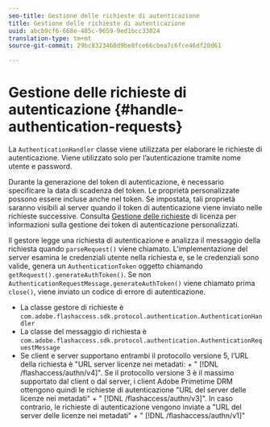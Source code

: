 ```yaml
---
seo-title: Gestione delle richieste di autenticazione
title: Gestione delle richieste di autenticazione
uuid: abcb9cf6-668e-405c-9659-9ed1bcc33024
translation-type: tm+mt
source-git-commit: 29bc8323460d9be0fce66cbea7c6fce46df20d61

---
```



# Gestione delle richieste di autenticazione {#handle-authentication-requests}

La `AuthenticationHandler` classe viene utilizzata per elaborare le richieste di autenticazione. Viene utilizzato solo per l’autenticazione tramite nome utente e password.

Durante la generazione del token di autenticazione, è necessario specificare la data di scadenza del token. Le proprietà personalizzate possono essere incluse anche nel token. Se impostata, tali proprietà saranno visibili al server quando il token di autenticazione viene inviato nelle richieste successive. Consulta [Gestione delle richieste](../../protecting-content/implementing-the-license-server/handling-license-reqs/license-handling-classes.md) di licenza per informazioni sulla gestione dei token di autenticazione personalizzati.

Il gestore legge una richiesta di autenticazione e analizza il messaggio della richiesta quando `parseRequest()` viene chiamato. L&#39;implementazione del server esamina le credenziali utente nella richiesta e, se le credenziali sono valide, genera un `AuthenticationToken` oggetto chiamando `getRequest().generateAuthToken()`. Se non `AuthenticationRequestMessage.generateAuthToken()` viene chiamato prima `close()`, viene inviato un codice di errore di autenticazione.

* La classe gestore di richieste è `com.adobe.flashaccess.sdk.protocol.authentication.AuthenticationHandler`
* La classe del messaggio di richiesta è `com.adobe.flashaccess.sdk.protocol.authentication.AuthenticationRequestMessage`
* Se client e server supportano entrambi il protocollo versione 5, l’URL della richiesta è &quot;URL server licenze nei metadati: + &quot; [!DNL /flashaccess/authn/v4]&quot;. Se il protocollo versione 3 è il massimo supportato dal client o dal server, i client Adobe Primetime DRM ottengono quindi le richieste di autenticazione &quot;URL del server delle licenze nei metadati&quot; + &quot; [!DNL /flashaccess/authn/v3]&quot;. In caso contrario, le richieste di autenticazione vengono inviate a &quot;URL del server delle licenze nei metadati&quot; + &quot; [!DNL /flashaccess/authn/v1]&quot;

